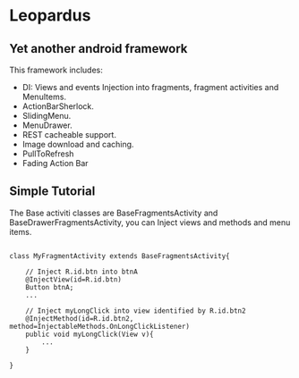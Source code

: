 Leopardus
=========

Yet another android framework
-----------------------------
This framework includes:
* DI: Views and events Injection into fragments, fragment activities and MenuItems.
* ActionBarSherlock.
* SlidingMenu.
* MenuDrawer.
* REST cacheable support.
* Image download and caching.
* PullToRefresh
* Fading Action Bar


Simple Tutorial
---------------

The Base activiti classes are BaseFragmentsActivity and BaseDrawerFragmentsActivity, you can Inject views and methods and menu items.

```

class MyFragmentActivity extends BaseFragmentsActivity{
  
    // Inject R.id.btn into btnA
    @InjectView(id=R.id.btn)
    Button btnA;
    ...
    
    // Inject myLongClick into view identified by R.id.btn2
    @InjectMethod(id=R.id.btn2, method=InjectableMethods.OnLongClickListener)
    public void myLongClick(View v){
        ...
    }

}

```

